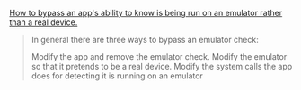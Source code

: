 [How to bypass an app's ability to know is being run on an emulator rather than a real device.](https://android.stackexchange.com/questions/196502/how-to-bypass-an-apps-ability-to-know-is-being-run-on-an-emulator-rather-than-a)

>In general there are three ways to bypass an emulator check:
>
>    Modify the app and remove the emulator check.
>    Modify the emulator so that it pretends to be a real device.
>    Modify the system calls the app does for detecting it is running on an emulator
